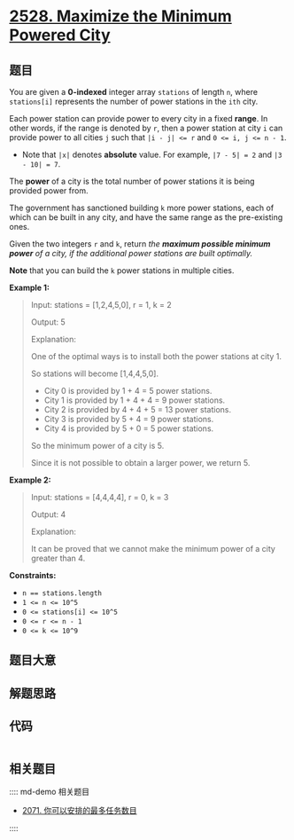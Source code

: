# [2528. Maximize the Minimum Powered City](https://leetcode.com/problems/maximize-the-minimum-powered-city/)

## 题目

You are given a **0-indexed** integer array `stations` of length `n`, where
`stations[i]` represents the number of power stations in the `ith` city.

Each power station can provide power to every city in a fixed **range**. In
other words, if the range is denoted by `r`, then a power station at city `i`
can provide power to all cities `j` such that `|i - j| <= r` and `0 <= i, j <=
n - 1`.

- Note that `|x|` denotes **absolute** value. For example, `|7 - 5| = 2` and `|3 - 10| = 7`.

The **power** of a city is the total number of power stations it is being
provided power from.

The government has sanctioned building `k` more power stations, each of which
can be built in any city, and have the same range as the pre-existing ones.

Given the two integers `r` and `k`, return _the **maximum possible minimum
power** of a city, if the additional power stations are built optimally._

**Note** that you can build the `k` power stations in multiple cities.

**Example 1:**

> Input: stations = [1,2,4,5,0], r = 1, k = 2
>
> Output: 5
>
> Explanation:
>
> One of the optimal ways is to install both the power stations at city 1.
>
> So stations will become [1,4,4,5,0].
>
> - City 0 is provided by 1 + 4 = 5 power stations.
> - City 1 is provided by 1 + 4 + 4 = 9 power stations.
> - City 2 is provided by 4 + 4 + 5 = 13 power stations.
> - City 3 is provided by 5 + 4 = 9 power stations.
> - City 4 is provided by 5 + 0 = 5 power stations.
>
> So the minimum power of a city is 5.
>
> Since it is not possible to obtain a larger power, we return 5.

**Example 2:**

> Input: stations = [4,4,4,4], r = 0, k = 3
>
> Output: 4
>
> Explanation:
>
> It can be proved that we cannot make the minimum power of a city greater than 4.

**Constraints:**

- `n == stations.length`
- `1 <= n <= 10^5`
- `0 <= stations[i] <= 10^5`
- `0 <= r <= n - 1`
- `0 <= k <= 10^9`

## 题目大意

## 解题思路

## 代码

```javascript

```

## 相关题目

:::: md-demo 相关题目

- [2071. 你可以安排的最多任务数目](https://leetcode.com/problems/maximum-number-of-tasks-you-can-assign)

::::
